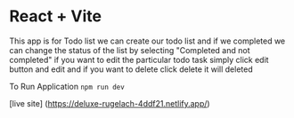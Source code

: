# React + Vite

This app is for Todo list we can create our todo list and if we completed we can change the status of the list by selecting "Completed and not completed" if you want to edit the particular todo task simply click edit button and edit and if you want to delete click delete it will deleted


To Run Application
`
npm run dev
`

[live site] (https://deluxe-rugelach-4ddf21.netlify.app/)